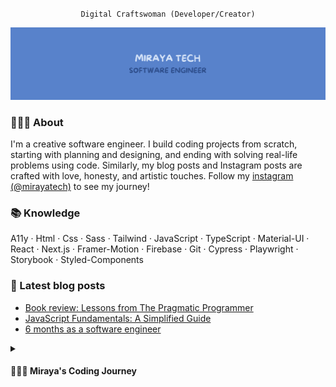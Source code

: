 <div align='center'>

`Digital Craftswoman (Developer/Creator)`

</div>

![banner](./assets/banner.png)

### 🧘🏽‍♀️ About

I'm a creative software engineer. I build coding projects from scratch, starting with planning and designing, and ending with solving real-life problems using code. Similarly, my blog posts and Instagram posts are crafted with love, honesty, and artistic touches. Follow my [instagram (@mirayatech)](https://www.instagram.com/mirayatech/) to see my journey!
### 📚 Knowledge

A11y · Html · Css · Sass · Tailwind · JavaScript · TypeScript · Material-UI · React · Next.js · Framer-Motion · Firebase · Git · Cypress · Playwright · Storybook · Styled-Components

### 📖 Latest blog posts

- [Book review: Lessons from The Pragmatic Programmer](https://mirayatech.hashnode.dev/book-review-lessons-from-the-pragmatic-programmer)
- [JavaScript Fundamentals: A Simplified Guide](https://mirayatech.hashnode.dev/javascript-fundamentals-a-simplified-guide)
- [6 months as a software engineer](https://mirayatech.hashnode.dev/6-months-as-a-software-engineer)

<!-- ### 🥂 Reach me at

<div>
<!-- BLOG -->
<!-- <a href="https://mirayatech.hashnode.dev/"><img src="https://img.shields.io/badge/Hashnode-2962FF?style=for-the-badge&logo=hashnode&logoColor=white" /></a>
<!-- YOUTUBE -->
<!-- <a href="https://www.youtube.com/@mirayatech"><img src="https://img.shields.io/badge/YouTube-DF2B25?style=for-the-badge&logo=youtube&logoColor=white" /></a>
<!-- LINKEDIN -->
<!-- <a href="https://www.linkedin.com/in/mirayaabrodi/"><img src="https://img.shields.io/badge/LinkedIn-0077B5?style=for-the-badge&logo=linkedin&logoColor=white" /></a>
<!-- INSTAGRAM -->
<!-- #7289DA -->
<!--  <a href="https://www.instagram.com/mirayatech/"><img src="https://img.shields.io/badge/Instagram-bc7bd1?style=for-the-badge&logo=instagram&logoColor=white" /></a> <a href="https://www.tiktok.com/@mirayatech"><img src="https://img.shields.io/badge/TikTok-000000?style=for-the-badge&logo=tiktok&logoColor=white" /></a>

 </div> -->


<details>
 <summary><h4>👩🏽‍💻 Miraya's Coding Journey</h3></summary>

I'm Miraya, a 20 year old self-taught frontend developer. I discovered my passion for coding when I saw my brother doing it in 2020. I fell in love with using my creativity to build things for the web.

I decided to drop out of high school and pursue a coding career, facing challenges along the way. Through persistence, self-discipline, and staying committed, I achieved my goal of becoming a frontend developer.

Currently, I'm working as a frontend developer. I'm excited to keep learning and growing as a software engineer, and I'm constantly amazed by how powerful software is in helping us achieve great things.



</details>
